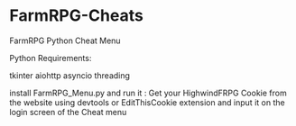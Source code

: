 # FarmRPG-Cheats
FarmRPG Python Cheat Menu

Python Requirements:

tkinter
aiohttp
asyncio
threading

install FarmRPG_Menu.py and run it :
Get your HighwindFRPG Cookie from the website using devtools or EditThisCookie extension 
and input it on the login screen of the Cheat menu
